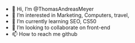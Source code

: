 - 👋 Hi, I’m @ThomasAndreasMeyer
- 👀 I’m interested in Marketing, Computers, travel, 
- 🌱 I’m currently learning SEO, CS50
- 💞️ I’m looking to collaborate on front-end
- 📫 How to reach me github

<!---
ThomasAndreasMeyer/ThomasAndreasMeyer is a ✨ special ✨ repository because its `README.md` (this file) appears on your GitHub profile.
You can click the Preview link to take a look at your changes.
--->
